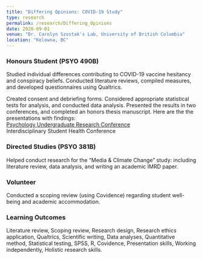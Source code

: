 ```yaml
---
title: "Differing Opinions: COVID-19 Study"
type: research
permalink: /research/Differing_Opinions
date: 2020-09-01
venue: "Dr. Carolyn Szostak's Lab, University of British Columbia"
location: "Kelowna, BC"
---
```


### Honours Student (PSYO 490B)
Studied individual differences contributing to COVID-19 vaccine hesitancy and
conspiracy beliefs. Conducted literature reviews, compiled measures, and developed questionnaires using Qualtrics.

Created consent and debriefing forms. Considered appropriate statistical tests for analysis, and conducted data analysis. Presented the results in two conferences, and completed an honors thesis manuscript. Here are the the presentations with findings:\
[Psychology Undergraduate Research Conference](https://drive.google.com/file/d/1H3_cQqEXI-ayrUqMcpX_3JuEt053oTNw/view?usp=drive_link "Differing Opinions: COVID-19")\
Interdisciplinary Student Health Conference 

### Directed Studies (PSYO 381B)
Helped conduct research for the “Media & Climate Change” study: including literature review, data analysis, and writing an academic IMRD paper.

### Volunteer
Conducted a scoping review (using Covidence) regarding student well-being and academic accommodation.

### Learning Outcomes
Literature review, Scoping review, Research design, Research ethics application, Qualtrics,
Scientific writing, Data analyses, Quantitative method, Statistical testing, SPSS, R, Covidence, Presentation skills,
Working independently, Holistic research skills.


